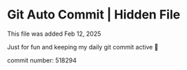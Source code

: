 # Git Auto Commit | Hidden File

This file was added Feb 12, 2025

Just for fun and keeping my daily git commit active 🤪

commit number: 518294
